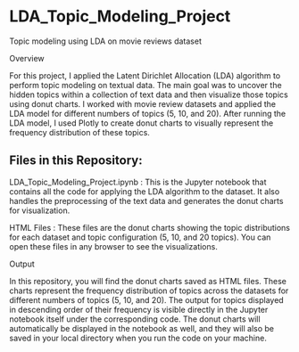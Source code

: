 # LDA_Topic_Modeling_Project
Topic modeling using LDA on movie reviews dataset 

Overview

For this project, I applied the Latent Dirichlet Allocation (LDA) algorithm to perform topic modeling on textual data. The main goal was to uncover the hidden topics within a collection of text data and then visualize those topics using donut charts. I worked with movie review datasets and applied the LDA model for different numbers of topics (5, 10, and 20). After running the LDA model, I used Plotly to create donut charts to visually represent the frequency distribution of these topics.

## Files in this Repository:

LDA_Topic_Modeling_Project.ipynb :
This is the Jupyter notebook that contains all the code for applying the LDA algorithm to the dataset. It also handles the preprocessing of the text data and generates the donut charts for visualization.

HTML Files : 
These files are the donut charts showing the topic distributions for each dataset and topic configuration (5, 10, and 20 topics). You can open these files in any browser to see the visualizations.

Output

In this repository, you will find the donut charts saved as HTML files. These charts represent the frequency distribution of topics across the datasets for different numbers of topics (5, 10, and 20). The output for topics displayed in descending order of their frequency is visible directly in the Jupyter notebook itself under the corresponding code. The donut charts will automatically be displayed in the notebook as well, and they will also be saved in your local directory when you run the code on your machine.
